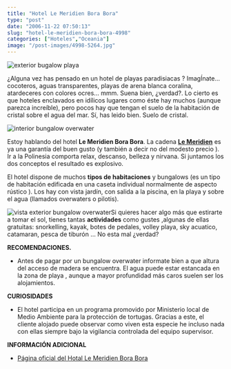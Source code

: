 ```yaml
---
title: "Hotel Le Meridien Bora Bora"
type: "post"
date: "2006-11-22 07:50:13"
slug: "hotel-le-meridien-bora-bora-4998"
categories: ["Hoteles","Oceania"]
image: "/post-images/4998-5264.jpg"
---
```


![exterior bugalow playa](/post-images/4998-5264.jpg "exterior bugalow playa") 

¿Alguna vez has pensado en un hotel de playas paradisiacas ? ImagÍnate... cocoteros, aguas transparentes, playas de arena blanca coralina, atardeceres con colores ocres... mmm. Suena bien, ¿verdad?. Lo cierto es que hoteles enclavados en idílicos lugares como éste hay muchos (aunque parezca increíble), pero pocos hay que tengan el suelo de la habitación de cristal sobre el agua del mar. Sí, has leido bien. Suelo de cristal.

![interior bungalow overwater](/post-images/4998-5262.jpg "interior bungalow overwater")

Estoy hablando del hotel **Le Meridien Bora Bora**. La cadena [**Le Meridien**](http://www.starwoodhotels.com/lemeridien/index.html) es ya una garantía del buen gusto (y también a decir no del modesto precio ). Ir a la Polinesia comporta relax, descanso, belleza y nirvana. Si juntamos los dos conceptos el resultado es explosivo.



El hotel dispone de muchos **tipos de habitaciones** y bungalows (es un tipo de habitación edificada en una caseta individual normalmente de aspecto rústico ). Los hay con vista jardín, con salida a la piscina, en la playa y sobre el agua (llamados overwaters o pilotis).

![vista exterior bungalow overwater](/post-images/4998-5263.jpg "vista exterior bungalow overwater")Si quieres hacer algo más que estirarte a tomar el sol, tienes tantas **actividades** como gustes ,algunas de ellas gratuitas: snorkelling, kayak, botes de pedales, volley playa, sky acuatico, catamaran, pesca de tiburón ... No esta mal ¿verdad?

**RECOMENDACIONES.**

- Antes de pagar por un bungalow overwater informate bien a que altura del acceso de madera se encuentra. El agua puede estar estancada en la zona de playa , aunque a mayor profundidad más caros suelen ser los alojamientos.



**CURIOSIDADES**



- El hotel participa en un programa promovido por Ministerio local de Medio Ambiente para la protección de tortugas. Gracias a este, el cliente alojado puede observar como viven esta especie he incluso nada con ellas siempre bajo la vigilancia controlada del equipo supervisor.

**INFORMACIÓN ADICIONAL**

- [Página oficial del Hotal Le Meridien Bora Bora](http://www.starwoodhotels.com/lemeridien/property/rooms/index.html?propertyID=1905)